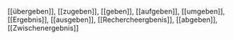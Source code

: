 [[übergeben]], [[zugeben]], [[geben]], [[aufgeben]], [[umgeben]], [[Ergebnis]], [[ausgeben]], [[Rechercheergbenis]], [[abgeben]], [[Zwischenergebnis]]